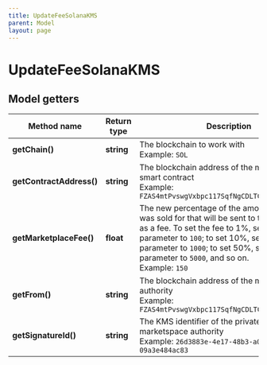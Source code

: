 ```yaml
---
title: UpdateFeeSolanaKMS
parent: Model
layout: page
---
```


# UpdateFeeSolanaKMS

## Model getters

Method name | Return type | Description | Notes
------------ | ------------- | ------------- | -------------
**getChain()** | **string** | The blockchain to work with <br>Example: `SOL` |
**getContractAddress()** | **string** | The blockchain address of the marketplace smart contract <br>Example: `FZAS4mtPvswgVxbpc117SqfNgCDLTCtk5CoeAtt58FWU` |
**getMarketplaceFee()** | **float** | The new percentage of the amount that an NFT was sold for that will be sent to the marketplace as a fee. To set the fee to 1%, set this parameter to <code>100</code>; to set 10%, set this parameter to <code>1000</code>; to set 50%, set this parameter to <code>5000</code>, and so on. <br>Example: `150` |
**getFrom()** | **string** | The blockchain address of the marketplace authority <br>Example: `FZAS4mtPvswgVxbpc117SqfNgCDLTCtk5CoeAtt58FWU` |
**getSignatureId()** | **string** | The KMS identifier of the private key of the marketspace authority <br>Example: `26d3883e-4e17-48b3-a0ee-09a3e484ac83` |


